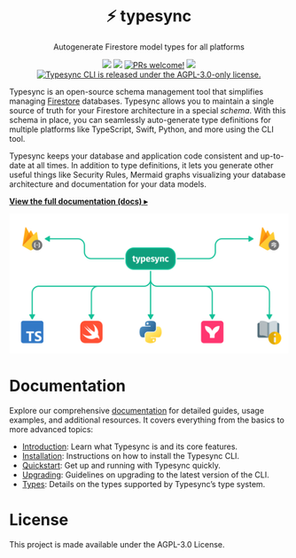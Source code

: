 <h1 align="center">
 ⚡️ typesync
</h1>

<p align="center">
    Autogenerate Firestore model types for all platforms
</p>

<p align="center">
    <a href="https://npmjs.com/package/typesync-cli" alt="Latest version">
        <img src="https://img.shields.io/npm/v/typesync-cli?label=latest" /></a>
    <a href="https://app.circleci.com/pipelines/github/kafkas/typesync" alt="Build status">
        <img src="https://circleci.com/gh/kafkas/typesync.svg?style=shield" /></a>
    <a href="https://github.com/kafkas/typesync">
      <img src="https://img.shields.io/badge/PRs-welcome-brightgreen.svg" alt="PRs welcome!" /></a>
    <a href="https://www.npmjs.com/package/typesync-cli" alt="NPM unpacked size">
        <img src="https://img.shields.io/npm/unpacked-size/typesync-cli" /></a>
    <a href="https://github.com/kafkas/typesync/blob/main/LICENSE">
      <img src="https://img.shields.io/badge/License-AGPL%20v3-blue.svg" alt="Typesync CLI is released under the AGPL-3.0-only license." /></a>
</p>

Typesync is an open-source schema management tool that simplifies managing [Firestore](https://cloud.google.com/firestore) databases. Typesync allows you to maintain a single source of truth for your Firestore architecture in a special _schema_. With this schema in place, you can seamlessly auto-generate type definitions for multiple platforms like TypeScript, Swift, Python, and more using the CLI tool.

Typesync keeps your database and application code consistent and up-to-date at all times. In addition to type definitions, it lets you generate other useful things like Security Rules, Mermaid graphs visualizing your database architecture and documentation for your data models.

[**View the full documentation (docs) ▸**](https://docs.typesync.org)

<div align="center">
  <img src="images/architecture-v2.png" width="600px" alt="header" />
</div>

# Documentation

Explore our comprehensive [documentation](https://docs.typesync.org) for detailed guides, usage examples, and additional resources. It covers everything from the basics to more advanced topics:

- [Introduction](https://docs.typesync.org/introduction): Learn what Typesync is and its core features.
- [Installation](https://docs.typesync.org/installation): Instructions on how to install the Typesync CLI.
- [Quickstart](https://docs.typesync.org/quickstart): Get up and running with Typesync quickly.
- [Upgrading](https://docs.typesync.org/upgrading): Guidelines on upgrading to the latest version of the CLI.
- [Types](https://docs.typesync.org/schema/types): Details on the types supported by Typesync’s type system.

# License

This project is made available under the AGPL-3.0 License.
